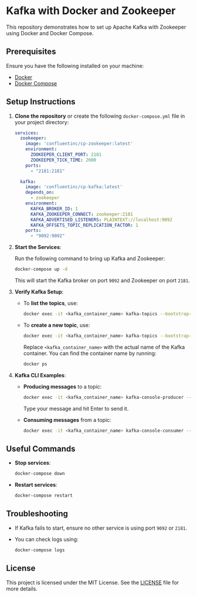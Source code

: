 # Kafka with Docker and Zookeeper

This repository demonstrates how to set up Apache Kafka with Zookeeper using Docker and Docker Compose.

## Prerequisites

Ensure you have the following installed on your machine:
- [Docker](https://www.docker.com/products/docker-desktop)
- [Docker Compose](https://docs.docker.com/compose/install/)

## Setup Instructions

1. **Clone the repository** or create the following `docker-compose.yml` file in your project directory:

    ```yaml
    services:
      zookeeper:
        image: 'confluentinc/cp-zookeeper:latest'
        environment:
          ZOOKEEPER_CLIENT_PORT: 2181
          ZOOKEEPER_TICK_TIME: 2000
        ports:
          - "2181:2181"

      kafka:
        image: 'confluentinc/cp-kafka:latest'
        depends_on:
          - zookeeper
        environment:
          KAFKA_BROKER_ID: 1
          KAFKA_ZOOKEEPER_CONNECT: zookeeper:2181
          KAFKA_ADVERTISED_LISTENERS: PLAINTEXT://localhost:9092
          KAFKA_OFFSETS_TOPIC_REPLICATION_FACTOR: 1
        ports:
          - "9092:9092"
    ```

2. **Start the Services**:

    Run the following command to bring up Kafka and Zookeeper:

    ```bash
    docker-compose up -d
    ```

    This will start the Kafka broker on port `9092` and Zookeeper on port `2181`.

3. **Verify Kafka Setup**:

    - To **list the topics**, use:

      ```bash
      docker exec -it <kafka_container_name> kafka-topics --bootstrap-server localhost:9092 --list
      ```

    - To **create a new topic**, use:

      ```bash
      docker exec -it <kafka_container_name> kafka-topics --bootstrap-server localhost:9092 --create --topic test-topic --partitions 1 --replication-factor 1
      ```

      Replace `<kafka_container_name>` with the actual name of the Kafka container. You can find the container name by running:

      ```bash
      docker ps
      ```

4. **Kafka CLI Examples**:

    - **Producing messages** to a topic:

      ```bash
      docker exec -it <kafka_container_name> kafka-console-producer --bootstrap-server localhost:9092 --topic test-topic
      ```

      Type your message and hit Enter to send it.

    - **Consuming messages** from a topic:

      ```bash
      docker exec -it <kafka_container_name> kafka-console-consumer --bootstrap-server localhost:9092 --topic test-topic --from-beginning
      ```

## Useful Commands

- **Stop services**:

    ```bash
    docker-compose down
    ```

- **Restart services**:

    ```bash
    docker-compose restart
    ```

## Troubleshooting

- If Kafka fails to start, ensure no other service is using port `9092` or `2181`.
- You can check logs using:

    ```bash
    docker-compose logs
    ```

## License

This project is licensed under the MIT License. See the [LICENSE](LICENSE) file for more details.
